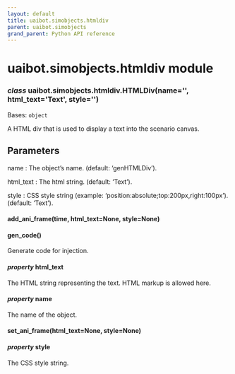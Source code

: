 ```yaml
--- 
layout: default
title: uaibot.simobjects.htmldiv
parent: uaibot.simobjects
grand_parent: Python API reference
--- 
```


# uaibot.simobjects.htmldiv module

<a id="module-uaibot.simobjects.htmldiv"></a>

### *class* uaibot.simobjects.htmldiv.HTMLDiv(name='', html_text='Text', style='')

Bases: `object`

A HTML div that is used to display a text into the scenario canvas.

## Parameters

name
: The object’s name.
  (default: ‘genHTMLDiv’).

html_text
: The html string.
  (default: ‘Text’).

style
: CSS style string  (example: ‘position:absolute;top:200px,right:100px’).
  (default: ‘Text’).

#### add_ani_frame(time, html_text=None, style=None)

#### gen_code()

Generate code for injection.

#### *property* html_text

The HTML string representing the text. HTML markup is allowed here.

#### *property* name

The name of the object.

#### set_ani_frame(html_text=None, style=None)

#### *property* style

The CSS style string.
